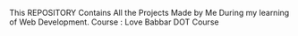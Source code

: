 This REPOSITORY Contains All the Projects Made by Me During my learning of Web Development.
Course : Love Babbar DOT Course
